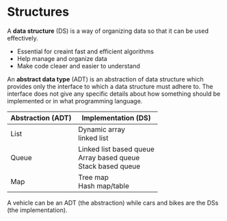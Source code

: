 # Structures
A **data structure** (DS) is a way of organizing data so that it can be used effectively.
- Essential for creaint fast and efficient algorithms
- Help manage and organize data
- Make code cleaer and easier to understand

An **abstract data type** (ADT) is an abstraction of data structure which provides only the interface to which a data structure must adhere to. The interface does not give any specific details about how something should be implemented or in what programming language.

| Abstraction (ADT) | Implementation (DS) |
| -- | -- |
| List | Dynamic array <br>linked list |
|  Queue | Linked list based queue <br>Array based queue <br>Stack based queue |
| Map | Tree map <br>Hash map/table |

A vehicle can be an ADT (the abstraction) while cars and bikes are the DSs (the implementation).